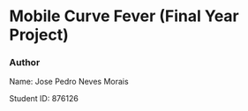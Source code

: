 # Mobile Curve Fever (Final Year Project)
### Author
Name: Jose Pedro Neves Morais

Student ID: 876126